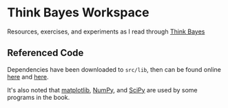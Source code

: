 # Think Bayes Workspace

Resources, exercises, and experiments as I read through [Think Bayes][1]

## Referenced Code

Dependencies have been downloaded to `src/lib`, then can be found online
[here][2] and [here][3].

It's also noted that [matplotlib][4], [NumPy][5], and [SciPy][6] are used by
some programs in the book.

[1]: http://www.greenteapress.com/thinkbayes/ "Think Bayes, Green Tea Press"
[2]: http://www.greenteapress.com/thinkbayes/thinkbayes_code.zip "Think Bayes Zip"
[3]: https://github.com/AllenDowney/ThinkBayes "Think Bayes on GitHub"
[4]: http://matplotlib.org "matplotlib"
[5]: http://numpy.org
[6]: http://scipy.org